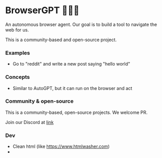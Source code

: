 # BrowserGPT 🧑🏽‍🚀

An autonomous browser agent. Our goal is to build a tool to navigate the web for us.


This is a community-based and open-source project.


### Examples

- Go to "reddit" and write a new post saying "hello world"


### Concepts

- Similar to AutoGPT, but it can run on the browser and act


### Community & open-source

This is a community-based, open-source projects. We welcome PR.

Join our Discord at [link](https://discord.gg/X97NWs2B5F)


### Dev

- Clean html (like https://www.htmlwasher.com)
- 